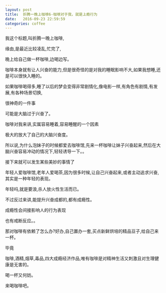 ```yaml
---
layout: post
title:  折腾一晚上咖啡6-咖啡对于我，就是上瘾行为
date:   2016-09-23 22:59:59
categories: coffee
---
```


我这个标题,叫折腾一晚上咖啡,

缘由,是最近比较凌乱,忙完了,

晚上给自己做一杯咖啡,边喝边写。

咖啡本身就有让人兴奋的能力,但是很奇怪的是对我的睡眠影响不大,如果我想睡,还是可以很快入睡的。

如果咖啡喝得多,睡了以后的梦会变得非常剧情化,像电影一样,有角色有剧情,有发展,有各种场景切换,

很神奇的一件事

可能是大脑过于兴奋了。

咖啡对我来讲,实属容易睡着,容易睡醒的一个因素

极大的放大了自己的大脑兴奋度。

所以说,为什么泡妹子的时候都爱去咖啡馆,先来一杯咖啡让妹子兴奋起来,然后在大脑兴奋容易冲动的情况下,轻轻诱导一下。。

接下来就可以发生某些美妙的事情了

年轻人爱咖啡馆,老年人爱喝茶,因为很多时候,让自己兴奋起来,或者主动追求兴奋,其实是一种年轻的表现。

年轻吗,就是要浪,杀人放火性生活而已。

不过反过来讲,能提升兴奋成都的,都有成瘾性。

成瘾性会间接影响人的行为表现

也有戒断反应。。

那对咖啡有依赖了怎么办?好办,自己置办一套,买点新鲜烘培的精品豆子,给自己来一杯。

毕竟

咖啡,酒精,烟草,毒品,四大成瘾经济作品,唯有咖啡是对精神生活又刺激且对生理健康是无害的。

喝一杯又何妨。

来喝咖啡吧。























